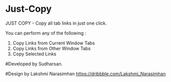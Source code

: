 # Just-Copy

JUST COPY - Copy all tab links in just one click.

You can perform any of the following :
 
1. Copy Links from Current Window Tabs 
2. Copy Links from Other Window Tabs 
3. Copy Selected Links


#Developed by Sudharsan.

#Design by Lakshmi Narasimhan
https://dribbble.com/Lakshmi_Narasimhan
